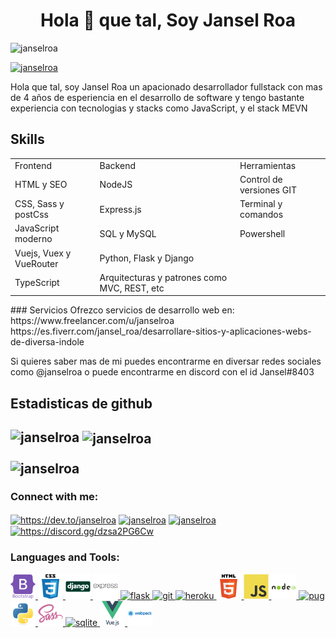 <h1 align="center">Hola 👋 que tal, Soy Jansel Roa</h1>

<p align="left"> <img src="https://komarev.com/ghpvc/?username=janselroa&label=Profile%20views&color=0e75b6&style=flat" alt="janselroa" /> </p>

<p align="left"> <a href="https://github.com/ryo-ma/github-profile-trophy"><img src="https://github-profile-trophy.vercel.app/?username=janselroa" alt="janselroa" /></a> </p>
<p>
Hola que tal, soy Jansel Roa un apacionado desarrollador fullstack con mas de 4 años de esperiencia en el desarrollo de software
y tengo bastante experiencia con tecnologias y stacks como JavaScript, y el stack MEVN
</p>
<h2>Skills</h2>
<table>
  <tr>
    <td>Frontend</td>
    <td>Backend</td>
    <td>Herramientas</td>
  </tr>
  <tr>
    <td>HTML y SEO</td>
    <td>NodeJS</td>
    <td>Control de versiones GIT</td>
  </tr>
  <tr>
    <td>CSS, Sass y postCss</td>
    <td>Express.js</td>
    <td>Terminal y comandos</td>
    </tr>
  <tr>
    <td>JavaScript moderno</td>
    <td>SQL y MySQL</td>
    <td>Powershell</td>
  </tr>
  <tr>
    <td>Vuejs, Vuex y VueRouter</td>
    <td>Python, Flask y Django</td>
  </tr>
  <tr>
    <td>TypeScript</td>
    <td>Arquitecturas y patrones como MVC, REST, etc</td>
  </tr>
</table>
### Servicios
Ofrezco servicios de desarrollo web en:
   https://www.freelancer.com/u/janselroa
   https://es.fiverr.com/jansel_roa/desarrollare-sitios-y-aplicaciones-webs-de-diversa-indole
<p>Si quieres saber mas de mi puedes encontrarme en diversar redes sociales como @janselroa o puede encontrarme en discord con el id Jansel#8403</p>
<h2>Estadisticas de github<h2>
  
<p><img align="left" src="https://github-readme-stats.vercel.app/api/top-langs?username=janselroa&show_icons=true&locale=en&layout=compact" alt="janselroa" /></p>

<p>&nbsp;<img align="center" src="https://github-readme-stats.vercel.app/api?username=janselroa&show_icons=true&locale=en" alt="janselroa" /></p>

<p><img align="center" src="https://github-readme-streak-stats.herokuapp.com/?user=janselroa&" alt="janselroa" /></p>

<h3 align="left">Connect with me:</h3>
<p align="left">
<a href="https://dev.to/https://dev.to/janselroa" target="blank"><img align="center" src="https://raw.githubusercontent.com/rahuldkjain/github-profile-readme-generator/master/src/images/icons/Social/devto.svg" alt="https://dev.to/janselroa" height="30" width="40" /></a>
<a href="https://linkedin.com/in/janselroa" target="blank"><img align="center" src="https://raw.githubusercontent.com/rahuldkjain/github-profile-readme-generator/master/src/images/icons/Social/linked-in-alt.svg" alt="janselroa" height="30" width="40" /></a>
<a href="https://codesandbox.com/janselroa" target="blank"><img align="center" src="https://raw.githubusercontent.com/rahuldkjain/github-profile-readme-generator/master/src/images/icons/Social/codesandbox.svg" alt="janselroa" height="30" width="40" /></a>
<a href="https://discord.gg/https://discord.gg/dzsa2PG6Cw" target="blank"><img align="center" src="https://raw.githubusercontent.com/rahuldkjain/github-profile-readme-generator/master/src/images/icons/Social/discord.svg" alt="https://discord.gg/dzsa2PG6Cw" height="30" width="40" /></a>
</p>

<h3 align="left">Languages and Tools:</h3>
<p align="left"> <a href="https://getbootstrap.com" target="_blank" rel="noreferrer"> <img src="https://raw.githubusercontent.com/devicons/devicon/master/icons/bootstrap/bootstrap-plain-wordmark.svg" alt="bootstrap" width="40" height="40"/> </a> <a href="https://www.w3schools.com/css/" target="_blank" rel="noreferrer"> <img src="https://raw.githubusercontent.com/devicons/devicon/master/icons/css3/css3-original-wordmark.svg" alt="css3" width="40" height="40"/> </a> <a href="https://www.djangoproject.com/" target="_blank" rel="noreferrer"> <img src="https://raw.githubusercontent.com/devicons/devicon/master/icons/django/django-original.svg" alt="django" width="40" height="40"/> </a> <a href="https://expressjs.com" target="_blank" rel="noreferrer"> <img src="https://raw.githubusercontent.com/devicons/devicon/master/icons/express/express-original-wordmark.svg" alt="express" width="40" height="40"/> </a> <a href="https://flask.palletsprojects.com/" target="_blank" rel="noreferrer"> <img src="https://www.vectorlogo.zone/logos/pocoo_flask/pocoo_flask-icon.svg" alt="flask" width="40" height="40"/> </a> <a href="https://git-scm.com/" target="_blank" rel="noreferrer"> <img src="https://www.vectorlogo.zone/logos/git-scm/git-scm-icon.svg" alt="git" width="40" height="40"/> </a> <a href="https://heroku.com" target="_blank" rel="noreferrer"> <img src="https://www.vectorlogo.zone/logos/heroku/heroku-icon.svg" alt="heroku" width="40" height="40"/> </a> <a href="https://www.w3.org/html/" target="_blank" rel="noreferrer"> <img src="https://raw.githubusercontent.com/devicons/devicon/master/icons/html5/html5-original-wordmark.svg" alt="html5" width="40" height="40"/> </a> <a href="https://developer.mozilla.org/en-US/docs/Web/JavaScript" target="_blank" rel="noreferrer"> <img src="https://raw.githubusercontent.com/devicons/devicon/master/icons/javascript/javascript-original.svg" alt="javascript" width="40" height="40"/> </a> <a href="https://nodejs.org" target="_blank" rel="noreferrer"> <img src="https://raw.githubusercontent.com/devicons/devicon/master/icons/nodejs/nodejs-original-wordmark.svg" alt="nodejs" width="40" height="40"/> </a> <a href="https://pugjs.org" target="_blank" rel="noreferrer"> <img src="https://cdn.worldvectorlogo.com/logos/pug.svg" alt="pug" width="40" height="40"/> </a> <a href="https://www.python.org" target="_blank" rel="noreferrer"> <img src="https://raw.githubusercontent.com/devicons/devicon/master/icons/python/python-original.svg" alt="python" width="40" height="40"/> </a> <a href="https://sass-lang.com" target="_blank" rel="noreferrer"> <img src="https://raw.githubusercontent.com/devicons/devicon/master/icons/sass/sass-original.svg" alt="sass" width="40" height="40"/> </a> <a href="https://www.sqlite.org/" target="_blank" rel="noreferrer"> <img src="https://www.vectorlogo.zone/logos/sqlite/sqlite-icon.svg" alt="sqlite" width="40" height="40"/> </a> <a href="https://vuejs.org/" target="_blank" rel="noreferrer"> <img src="https://raw.githubusercontent.com/devicons/devicon/master/icons/vuejs/vuejs-original-wordmark.svg" alt="vuejs" width="40" height="40"/> </a> <a href="https://webpack.js.org" target="_blank" rel="noreferrer"> <img src="https://raw.githubusercontent.com/devicons/devicon/d00d0969292a6569d45b06d3f350f463a0107b0d/icons/webpack/webpack-original-wordmark.svg" alt="webpack" width="40" height="40"/> </a> </p>

